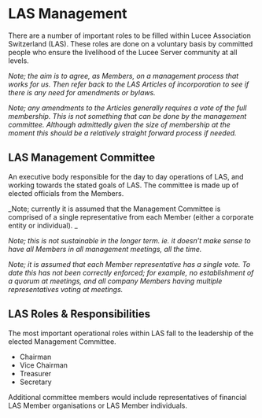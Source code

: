 # LAS Management

There are a number of important roles to be filled within Lucee Association Switzerland (LAS). These roles are done on a voluntary basis by committed people who ensure the livelihood of the Lucee Server community at all levels.

_Note; the aim is to agree, as Members, on a management process that works for us.  Then refer back to the LAS Articles of incorporation to see if there is any need for amendments or bylaws._

_Note; any amendments to the Articles generally requires a vote of the full membership.  This is not something that can be done by the management committee.  Although admittedly given the size of membership at the moment this should be a relatively straight forward process if needed._

## LAS Management Committee

An executive body responsible for the day to day operations of LAS, and working towards the stated goals of LAS.  The committee is made up of elected officials from the Members.

_Note; currently it is assumed that the Management Committee is comprised of a single representative from each Member (either a corporate entity or individual). _

_Note; this is not sustainable in the longer term. ie. it doesn’t make sense to have all Members in all management meetings, all the time._

_Note; it is assumed that each Member representative has a single vote. To date this has not been correctly enforced; for example, no establishment of a quorum at meetings, and all company Members having multiple representatives voting at meetings._

## LAS Roles & Responsibilities 

The most important operational roles within LAS fall to the leadership of the elected Management Committee.

- Chairman
- Vice Chairman
- Treasurer
- Secretary

Additional committee members would include representatives of financial LAS Member organisations or LAS Member individuals.





